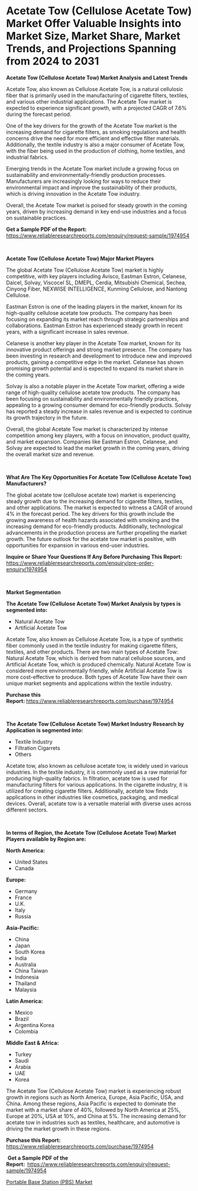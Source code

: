 <p><h1>Acetate Tow (Cellulose Acetate Tow) Market Offer Valuable Insights into Market Size, Market Share, Market Trends, and Projections Spanning from 2024 to 2031</h1></p><p><strong>Acetate Tow (Cellulose Acetate Tow) Market Analysis and Latest Trends</strong></p>
<p><p>Acetate Tow, also known as Cellulose Acetate Tow, is a natural cellulosic fiber that is primarily used in the manufacturing of cigarette filters, textiles, and various other industrial applications. The Acetate Tow market is expected to experience significant growth, with a projected CAGR of 7.6% during the forecast period.</p><p>One of the key drivers for the growth of the Acetate Tow market is the increasing demand for cigarette filters, as smoking regulations and health concerns drive the need for more efficient and effective filter materials. Additionally, the textile industry is also a major consumer of Acetate Tow, with the fiber being used in the production of clothing, home textiles, and industrial fabrics.</p><p>Emerging trends in the Acetate Tow market include a growing focus on sustainability and environmentally-friendly production processes. Manufacturers are increasingly looking for ways to reduce their environmental impact and improve the sustainability of their products, which is driving innovation in the Acetate Tow industry.</p><p>Overall, the Acetate Tow market is poised for steady growth in the coming years, driven by increasing demand in key end-use industries and a focus on sustainable practices.</p></p>
<p><strong>Get a Sample PDF of the Report:&nbsp;</strong> <a href="https://www.reliableresearchreports.com/enquiry/request-sample/1974954">https://www.reliableresearchreports.com/enquiry/request-sample/1974954</a></p>
<p>&nbsp;</p>
<p><strong>Acetate Tow (Cellulose Acetate Tow) Major Market Players</strong></p>
<p><p>The global Acetate Tow (Cellulose Acetate Tow) market is highly competitive, with key players including Avisco, Eastman Estron, Celanese, Daicel, Solvay, Viscocel SL, DMEPL, Cerdia, Mitsubishi Chemical, Sechea, Cinyong Fiber, NEXWISE INTELLIGENCE, Kunming Cellulose, and Nantong Cellulose.</p><p>Eastman Estron is one of the leading players in the market, known for its high-quality cellulose acetate tow products. The company has been focusing on expanding its market reach through strategic partnerships and collaborations. Eastman Estron has experienced steady growth in recent years, with a significant increase in sales revenue.</p><p>Celanese is another key player in the Acetate Tow market, known for its innovative product offerings and strong market presence. The company has been investing in research and development to introduce new and improved products, gaining a competitive edge in the market. Celanese has shown promising growth potential and is expected to expand its market share in the coming years.</p><p>Solvay is also a notable player in the Acetate Tow market, offering a wide range of high-quality cellulose acetate tow products. The company has been focusing on sustainability and environmentally friendly practices, appealing to a growing consumer demand for eco-friendly products. Solvay has reported a steady increase in sales revenue and is expected to continue its growth trajectory in the future.</p><p>Overall, the global Acetate Tow market is characterized by intense competition among key players, with a focus on innovation, product quality, and market expansion. Companies like Eastman Estron, Celanese, and Solvay are expected to lead the market growth in the coming years, driving the overall market size and revenue.</p></p>
<p>&nbsp;</p>
<p><strong>What Are The Key Opportunities For Acetate Tow (Cellulose Acetate Tow) Manufacturers?</strong></p>
<p><p>The global acetate tow (cellulose acetate tow) market is experiencing steady growth due to the increasing demand for cigarette filters, textiles, and other applications. The market is expected to witness a CAGR of around 4% in the forecast period. The key drivers for this growth include the growing awareness of health hazards associated with smoking and the increasing demand for eco-friendly products. Additionally, technological advancements in the production process are further propelling the market growth. The future outlook for the acetate tow market is positive, with opportunities for expansion in various end-user industries.</p></p>
<p><strong>Inquire or Share Your Questions If Any Before Purchasing This Report:</strong> <a href="https://www.reliableresearchreports.com/enquiry/pre-order-enquiry/1974954">https://www.reliableresearchreports.com/enquiry/pre-order-enquiry/1974954</a></p>
<p>&nbsp;</p>
<p><strong>Market Segmentation</strong></p>
<p><strong>The Acetate Tow (Cellulose Acetate Tow) Market Analysis by types is segmented into:</strong></p>
<p><ul><li>Natural Acetate Tow</li><li>Artificial Acetate Tow</li></ul></p>
<p><p>Acetate Tow, also known as Cellulose Acetate Tow, is a type of synthetic fiber commonly used in the textile industry for making cigarette filters, textiles, and other products. There are two main types of Acetate Tow: Natural Acetate Tow, which is derived from natural cellulose sources, and Artificial Acetate Tow, which is produced chemically. Natural Acetate Tow is considered more environmentally friendly, while Artificial Acetate Tow is more cost-effective to produce. Both types of Acetate Tow have their own unique market segments and applications within the textile industry.</p></p>
<p><strong>Purchase this Report:&nbsp;</strong><a href="https://www.reliableresearchreports.com/purchase/1974954">https://www.reliableresearchreports.com/purchase/1974954</a></p>
<p>&nbsp;</p>
<p><strong>The Acetate Tow (Cellulose Acetate Tow) Market Industry Research by Application is segmented into:</strong></p>
<p><ul><li>Textile Industry</li><li>Filtration Cigarrets</li><li>Others</li></ul></p>
<p><p>Acetate tow, also known as cellulose acetate tow, is widely used in various industries. In the textile industry, it is commonly used as a raw material for producing high-quality fabrics. In filtration, acetate tow is used for manufacturing filters for various applications. In the cigarette industry, it is utilized for creating cigarette filters. Additionally, acetate tow finds applications in other industries like cosmetics, packaging, and medical devices. Overall, acetate tow is a versatile material with diverse uses across different sectors.</p></p>
<p>&nbsp;</p>
<p><strong>In terms of Region, the Acetate Tow (Cellulose Acetate Tow) Market Players available by Region are:</strong></p>
<p>
    <p> <strong> North America: </strong>
        <ul>
            <li>United States</li>
            <li>Canada</li>
        </ul>
        </p> 
    <p> <strong> Europe: </strong>
        <ul>
            <li>Germany</li>
            <li>France</li>
            <li>U.K.</li>
            <li>Italy</li>
            <li>Russia</li>
        </ul>
        </p> 
    <p> <strong> Asia-Pacific: </strong>
        <ul>
            <li>China</li>
            <li>Japan</li>
            <li>South Korea</li>
            <li>India</li>
            <li>Australia</li>
            <li>China Taiwan</li>
            <li>Indonesia</li>
            <li>Thailand</li>
            <li>Malaysia</li>
        </ul>
        </p> 
    <p> <strong> Latin America: </strong>
        <ul>
            <li>Mexico</li>
            <li>Brazil</li>
            <li>Argentina Korea</li>
            <li>Colombia</li>
        </ul>
        </p> 
    <p> <strong> Middle East & Africa: </strong>
        <ul>
            <li>Turkey</li>
            <li>Saudi</li>
            <li>Arabia</li>
            <li>UAE</li>
            <li>Korea</li>
        </ul>
    </p>
    </p>
<p><p>The Acetate Tow (Cellulose Acetate Tow) market is experiencing robust growth in regions such as North America, Europe, Asia Pacific, USA, and China. Among these regions, Asia Pacific is expected to dominate the market with a market share of 40%, followed by North America at 25%, Europe at 20%, USA at 10%, and China at 5%. The increasing demand for acetate tow in industries such as textiles, healthcare, and automotive is driving the market growth in these regions.</p></p>
<p><strong>Purchase this Report: </strong><a href="https://www.reliableresearchreports.com/purchase/1974954">https://www.reliableresearchreports.com/purchase/1974954</a></p>
<p>&nbsp;<strong>Get a Sample PDF of the Report:&nbsp;&nbsp;</strong><a href="https://www.reliableresearchreports.com/enquiry/request-sample/1974954">https://www.reliableresearchreports.com/enquiry/request-sample/1974954</a></p>
<p><strong></strong></p>
<p><p><a href="https://github.com/PeterParrish5/Market-Research-Report-List-4/blob/main/portable-base-station-pbs-market.md">Portable Base Station (PBS) Market</a></p></p>